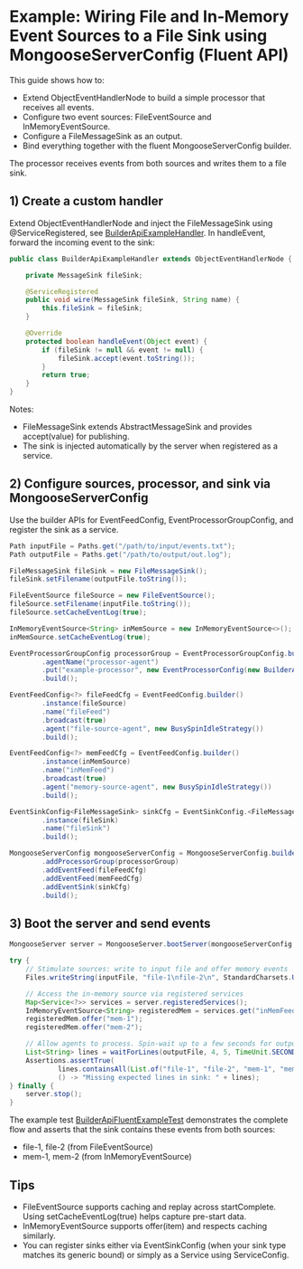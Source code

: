 # Example: Wiring File and In‑Memory Event Sources to a File Sink using MongooseServerConfig (Fluent API)

This guide shows how to:

- Extend ObjectEventHandlerNode to build a simple processor that receives all events.
- Configure two event sources: FileEventSource and InMemoryEventSource.
- Configure a FileMessageSink as an output.
- Bind everything together with the fluent MongooseServerConfig builder.

The processor receives events from both sources and writes them to a file sink.

## 1) Create a custom handler

Extend ObjectEventHandlerNode and inject the FileMessageSink using @ServiceRegistered, see
[BuilderApiExampleHandler](https://github.com/gregv12/fluxtion-server/blob/main/src/test/java/com/fluxtion/server/example/BuilderApiExampleHandler.java).
In handleEvent, forward the incoming event to the sink:

```java
public class BuilderApiExampleHandler extends ObjectEventHandlerNode {

    private MessageSink fileSink;

    @ServiceRegistered
    public void wire(MessageSink fileSink, String name) {
        this.fileSink = fileSink;
    }

    @Override
    protected boolean handleEvent(Object event) {
        if (fileSink != null && event != null) {
            fileSink.accept(event.toString());
        }
        return true;
    }
}
```

Notes:

- FileMessageSink extends AbstractMessageSink and provides accept(value) for publishing.
- The sink is injected automatically by the server when registered as a service.

## 2) Configure sources, processor, and sink via MongooseServerConfig

Use the builder APIs for EventFeedConfig, EventProcessorGroupConfig, and register the sink as a service.

```java
Path inputFile = Paths.get("/path/to/input/events.txt");
Path outputFile = Paths.get("/path/to/output/out.log");

FileMessageSink fileSink = new FileMessageSink();
fileSink.setFilename(outputFile.toString());

FileEventSource fileSource = new FileEventSource();
fileSource.setFilename(inputFile.toString());
fileSource.setCacheEventLog(true);

InMemoryEventSource<String> inMemSource = new InMemoryEventSource<>();
inMemSource.setCacheEventLog(true);

EventProcessorGroupConfig processorGroup = EventProcessorGroupConfig.builder()
        .agentName("processor-agent")
        .put("example-processor", new EventProcessorConfig(new BuilderApiExampleHandler()))
        .build();

EventFeedConfig<?> fileFeedCfg = EventFeedConfig.builder()
        .instance(fileSource)
        .name("fileFeed")
        .broadcast(true)
        .agent("file-source-agent", new BusySpinIdleStrategy())
        .build();

EventFeedConfig<?> memFeedCfg = EventFeedConfig.builder()
        .instance(inMemSource)
        .name("inMemFeed")
        .broadcast(true)
        .agent("memory-source-agent", new BusySpinIdleStrategy())
        .build();

EventSinkConfig<FileMessageSink> sinkCfg = EventSinkConfig.<FileMessageSink>builder()
        .instance(fileSink)
        .name("fileSink")
        .build();

MongooseServerConfig mongooseServerConfig = MongooseServerConfig.builder()
        .addProcessorGroup(processorGroup)
        .addEventFeed(fileFeedCfg)
        .addEventFeed(memFeedCfg)
        .addEventSink(sinkCfg)
        .build();
```

## 3) Boot the server and send events

```java
MongooseServer server = MongooseServer.bootServer(mongooseServerConfig, rec -> {});

try {
    // Stimulate sources: write to input file and offer memory events
    Files.writeString(inputFile, "file-1\nfile-2\n", StandardCharsets.UTF_8);

    // Access the in-memory source via registered services
    Map<Service<?>> services = server.registeredServices();
    InMemoryEventSource<String> registeredMem = services.get("inMemFeed").instance();
    registeredMem.offer("mem-1");
    registeredMem.offer("mem-2");

    // Allow agents to process. Spin-wait up to a few seconds for output lines.
    List<String> lines = waitForLines(outputFile, 4, 5, TimeUnit.SECONDS);
    Assertions.assertTrue(
            lines.containsAll(List.of("file-1", "file-2", "mem-1", "mem-2")),
            () -> "Missing expected lines in sink: " + lines);
} finally {
    server.stop();
}
```

The example
test [BuilderApiFluentExampleTest](https://github.com/gregv12/fluxtion-server/blob/main/src/test/java/com/fluxtion/server/example/BuilderApiFluentExampleTest.java)
demonstrates the complete flow and asserts that the sink contains these
events from both sources:

- file-1, file-2 (from FileEventSource)
- mem-1, mem-2 (from InMemoryEventSource)

## Tips

- FileEventSource supports caching and replay across startComplete. Using setCacheEventLog(true) helps capture pre-start
  data.
- InMemoryEventSource supports offer(item) and respects caching similarly.
- You can register sinks either via EventSinkConfig (when your sink type matches its generic bound) or simply as a
  Service using ServiceConfig.
